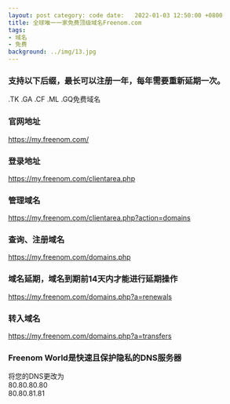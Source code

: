 ```yaml
---
layout: post category: code date:   2022-01-03 12:50:00 +0800
title: 全球唯一一家免费顶级域名Freenom.com
tags:
- 域名
- 免费
background: ../img/13.jpg
---
```


### 支持以下后缀，最长可以注册一年，每年需要重新延期一次。<br>
.TK .GA .CF .ML .GQ免费域名

### 官网地址<br>
https://my.freenom.com/

### 登录地址<br>
https://my.freenom.com/clientarea.php

### 管理域名<br>
https://my.freenom.com/clientarea.php?action=domains

### 查询、注册域名<br>
https://my.freenom.com/domains.php

### 域名延期，域名到期前14天内才能进行延期操作<br>
https://my.freenom.com/domains.php?a=renewals

### 转入域名<br>
https://my.freenom.com/domains.php?a=transfers

### Freenom World是快速且保护隐私的DNS服务器
将您的DNS更改为<br>
80.80.80.80<br>
80.80.81.81<br>